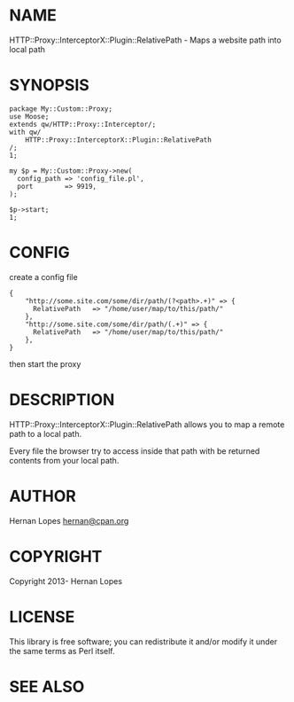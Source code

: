 # NAME

HTTP::Proxy::InterceptorX::Plugin::RelativePath - Maps a website path into local path

# SYNOPSIS

    package My::Custom::Proxy;
    use Moose;
    extends qw/HTTP::Proxy::Interceptor/;
    with qw/
        HTTP::Proxy::InterceptorX::Plugin::RelativePath
    /;
    1;

    my $p = My::Custom::Proxy->new(
      config_path => 'config_file.pl',
      port        => 9919,
    );

    $p->start;
    1;

# CONFIG

create a config file

    {
        "http://some.site.com/some/dir/path/(?<path>.+)" => {
          RelativePath   => "/home/user/map/to/this/path/"
        },
        "http://some.site.com/some/dir/path/(.+)" => {
          RelativePath   => "/home/user/map/to/this/path/"
        },
    }

then start the proxy

# DESCRIPTION

HTTP::Proxy::InterceptorX::Plugin::RelativePath allows you to map a remote path to a local path.

Every file the browser try to access inside that path with be returned contents from your local path.

# AUTHOR

Hernan Lopes <hernan@cpan.org>

# COPYRIGHT

Copyright 2013- Hernan Lopes

# LICENSE

This library is free software; you can redistribute it and/or modify
it under the same terms as Perl itself.

# SEE ALSO
